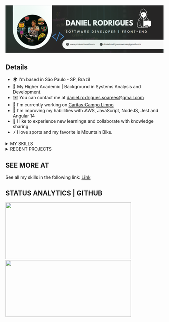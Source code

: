 
<p align="center">
  <img src="https://github.com/danielrodrigues-dv/danielrodrigues-dv/blob/main/images/Banner.png" alt="Banner danielrodrigues-dv"/>
</p>

## Details
- 🌍  I'm based in São Paulo - SP, Brazil
- 🌱  My Higher Academic | Background in Systems Analysis and Development.
- ✉️  You can contact me at [daniel.rodrigues.soarees@gmail.com](mailto:daniel.rodrigues.soarees@gmail.com)
- 🚀  I'm currently working on [Caritas Campo Limpo](https://caritascl.org.br)
- 🧠  I'm improving my habillities with AWS, JavaScript, NodeJS, Jest and Angular 14
- 🤝  I like to experience new learnings and collaborate with knowledge sharing
- ⚡  I love sports and my favorite is Mountain Bike.

<details><summary>MY SKILLS</summary>
<p>

## SKILLS | FRONT-END
![HTML5](https://img.shields.io/badge/HTML5-E34F26?style=for-the-badge&logo=html5&logoColor=white)
![Css3](https://img.shields.io/badge/CSS3-1572B6?style=for-the-badge&logo=css3&logoColor=white)
![JavaScript](https://img.shields.io/badge/JavaScript-F7DF1E?style=for-the-badge&logo=javascript&logoColor=black)
![TypeScript](https://img.shields.io/badge/TypeScript-007ACC?style=for-the-badge&logo=typescript&logoColor=white)
![Angular14](https://img.shields.io/badge/Angular-DD0031?style=for-the-badge&logo=angular&logoColor=white)
![Bootstrap](https://img.shields.io/badge/Bootstrap-563D7C?style=for-the-badge&logo=bootstrap&logoColor=white)
![Tailwind](https://img.shields.io/badge/Tailwind_CSS-38B2AC?style=for-the-badge&logo=tailwind-css&logoColor=white)
![Material.io](https://img.shields.io/badge/Material--UI-0081CB?style=for-the-badge&logo=material-ui&logoColor=white)
![Sass](https://img.shields.io/badge/Sass-CC6699?style=for-the-badge&logo=sass&logoColor=white)
![Wordpress](https://img.shields.io/badge/Wordpress-21759B?style=for-the-badge&logo=wordpress&logoColor=white)
![Ionic](https://img.shields.io/badge/Ionic-3880FF?style=for-the-badge&logo=ionic&logoColor=white)

## SKILLS | BACK-END
![Python](https://img.shields.io/badge/Python-3776AB?style=for-the-badge&logo=python&logoColor=white)
![Mysql](https://img.shields.io/badge/MySQL-005C84?style=for-the-badge&logo=mysql&logoColor=white)
![Apache](https://img.shields.io/badge/Apache-D22128?style=for-the-badge&logo=Apache&logoColor=white)
![Docker](https://img.shields.io/badge/Docker-3776AB?style=for-the-badge&logo=Docker&logoColor=white)

## SKILLS | CODE VERSION
![GitHub](https://img.shields.io/badge/GitHub-100000?style=for-the-badge&logo=github&logoColor=white)
![GitLab](https://img.shields.io/badge/GitLab-330F63?style=for-the-badge&logo=gitlab&logoColor=white)

## SKILLS | PROTOTYPING | IMAGE EDITING
![Figma](https://img.shields.io/badge/Figma-F24E1E?style=for-the-badge&logo=figma&logoColor=white)
![Adobe Photoshop](https://img.shields.io/badge/Adobe%20Photoshop-31A8FF?style=for-the-badge&logo=Adobe%20Photoshop&logoColor=black)
![Canvas](https://img.shields.io/badge/Canva-%2300C4CC.svg?&style=for-the-badge&logo=Canva&logoColor=white)

## SKILLS | OPERATIONAL SYSTEM
![Linux](https://img.shields.io/badge/Linux-FCC624?style=for-the-badge&logo=linux&logoColor=black)
![Windows](https://img.shields.io/badge/Windows-0078D6?style=for-the-badge&logo=windows&logoColor=white)

</p>

</details>

<details><summary>RECENT PROJECTS</summary>
<p><ul><li style="marign-top: 10px"><a href="https://github.com/danielrodrigues-dv/tech-parking" target="_blank">Tech parking</a></li></ul></p>
</details>




## SEE MORE AT
See all my skills in the following link: 
<a href="www.google.com.br">Link</a>


## STATUS ANALYTICS | GITHUB

 <div>
  <a href="https://github.com/danielrodrigues-dv">
  <img width="400em" height="180em" src="https://github-readme-stats.vercel.app/api?username=danielrodrigues-dv&show_icons=true&theme=tokyonight&include_all_commits=true&count_private=true"/>
  <img width="400em" height="180em" src="https://github-readme-stats.vercel.app/api/top-langs/?username=danielrodrigues-dv&layout=compact&langs_count=16&theme=tokyonight"/>
<div>
